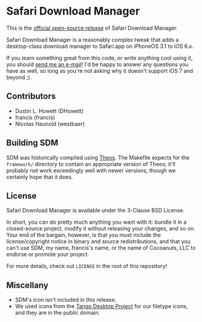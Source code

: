 # Safari Download Manager

This is the [official open-source release](http://blog.howett.net/2015/11/safari-download-manager-the-end-of-an-era/) of Safari Download Manager.

Safari Download Manager is a reasonably complex tweak that adds a desktop-class download manager to Safari.app on iPhoneOS 3.1 to iOS 6.x.

If you learn something great from this code, or write anything cool using it, you 
should [send me an e-mail](mailto:dustin@howett.net)! I'd be happy to answer any 
questions you have as well, so long as you're not asking why it 
doesn't support iOS 7 and beyond ;).

## Contributors

* Dustin L. Howett (DHowett)
* francis (francis)
* Nicolas Haunold (westbaer)

## Building SDM

SDM was historically compiled using [Theos](http://iphonedevwiki.net/index.php/Theos). The Makefile expects for the `framework/` directory to contain an appropriate version of Theos; it'll probably not work exceedingly well with newer versions, though we certainly hope that it does.

## License

Safari Download Manager is available under the 3-Clause BSD License.

In short, you can do pretty much anything you want with it: bundle it in a closed-source project, modify it without releasing your changes, and so on. Your end of the bargain, however, is that you must include the license/copyright notice in binary and source redistributions, and that you can't use SDM, my name, francis's name, or the name of Cocoanuts, LLC to endorse or promote your project.

For more details, check out `LICENSE` in the root of this repository!

## Miscellany

* SDM's icon isn't included in this release.
* We used icons from the [Tango Desktop Project](http://tango.freedesktop.org/Tango_Icon_Library) for our filetype icons, and they are in the public domain.
